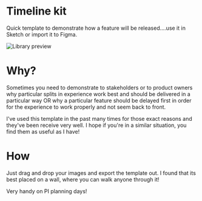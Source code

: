 # Timeline kit

Quick template to demonstrate how a feature will be released....use it in Sketch or import it to Figma.

![Library preview](https://github.com/terjin/timeline-kit/blob/master/Release%20timeline%402x.png)

# Why?
Sometimes you need to demonstrate to stakeholders or to product owners why particular splits in experience work best and should be delivered in a particular way OR why a particular feature should be delayed first in order for the experience to work properly and not seem back to front.

I've used this template in the past many times for those exact reasons and they've been receive very well. I hope if you're in a similar situation, you find them as useful as I have!

# How
Just drag and drop your images and export the template out. I found that its best placed on a wall, where you can walk anyone through it!

Very handy on PI planning days!
